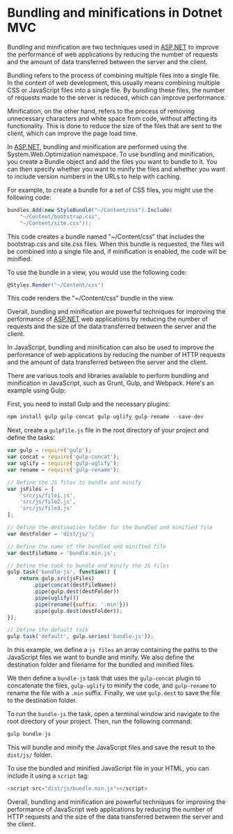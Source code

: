 # Bundling and minifications in Dotnet MVC

Bundling and minification are two techniques used in [ASP.NET](http://ASP.NET) to improve the performance of web applications by reducing the number of requests and the amount of data transferred between the server and the client.

Bundling refers to the process of combining multiple files into a single file. In the context of web development, this usually means combining multiple CSS or JavaScript files into a single file. By bundling these files, the number of requests made to the server is reduced, which can improve performance.

Minification, on the other hand, refers to the process of removing unnecessary characters and white space from code, without affecting its functionality. This is done to reduce the size of the files that are sent to the client, which can improve the page load time.

In [ASP.NET](http://ASP.NET), bundling and minification are performed using the System.Web.Optimization namespace. To use bundling and minification, you create a Bundle object and add the files you want to bundle to it. You can then specify whether you want to minify the files and whether you want to include version numbers in the URLs to help with caching.

For example, to create a bundle for a set of CSS files, you might use the following code:

```csharp
bundles.Add(new StyleBundle("~/Content/css").Include(
    "~/Content/bootstrap.css",
    "~/Content/site.css"));
```

This code creates a bundle named "~/Content/css" that includes the bootstrap.css and site.css files. When this bundle is requested, the files will be combined into a single file and, if minification is enabled, the code will be minified.

To use the bundle in a view, you would use the following code:

```csharp
@Styles.Render("~/Content/css")
```

This code renders the "~/Content/css" bundle in the view.

Overall, bundling and minification are powerful techniques for improving the performance of [ASP.NET](http://ASP.NET) web applications by reducing the number of requests and the size of the data transferred between the server and the client.

In JavaScript, bundling and minification can also be used to improve the performance of web applications by reducing the number of HTTP requests and the amount of data transferred between the server and the client.

There are various tools and libraries available to perform bundling and minification in JavaScript, such as Grunt, Gulp, and Webpack. Here's an example using Gulp:

First, you need to install Gulp and the necessary plugins:

```javascript
npm install gulp gulp-concat gulp-uglify gulp-rename --save-dev
```

Next, create a `gulpfile.js` file in the root directory of your project and define the tasks:

```javascript
var gulp = require('gulp');
var concat = require('gulp-concat');
var uglify = require('gulp-uglify');
var rename = require('gulp-rename');

// Define the JS files to bundle and minify
var jsFiles = [
    'src/js/file1.js',
    'src/js/file2.js',
    'src/js/file3.js'
];

// Define the destination folder for the bundled and minified file
var destFolder = 'dist/js/';

// Define the name of the bundled and minified file
var destFileName = 'bundle.min.js';

// Define the task to bundle and minify the JS files
gulp.task('bundle-js', function() {
    return gulp.src(jsFiles)
        .pipe(concat(destFileName))
        .pipe(gulp.dest(destFolder))
        .pipe(uglify())
        .pipe(rename({suffix: '.min'}))
        .pipe(gulp.dest(destFolder));
});

// Define the default task
gulp.task('default', gulp.series('bundle-js'));
```

In this example, we define a `js files` an array containing the paths to the JavaScript files we want to bundle and minify. We also define the destination folder and filename for the bundled and minified files.

We then define a `bundle-js` task that uses the `gulp-concat` plugin to concatenate the files, `gulp-uglify` to minify the code, and `gulp-rename` to rename the file with a `.min` suffix. Finally, we use `gulp.dest` to save the file to the destination folder.

To run the `bundle-js` the task, open a terminal window and navigate to the root directory of your project. Then, run the following command:

```javascript
gulp bundle-js
```

This will bundle and minify the JavaScript files and save the result to the `dist/js/` folder.

To use the bundled and minified JavaScript file in your HTML, you can include it using a `script` tag:

```javascript
<script src="dist/js/bundle.min.js"></script>
```

Overall, bundling and minification are powerful techniques for improving the performance of JavaScript web applications by reducing the number of HTTP requests and the size of the data transferred between the server and the client.